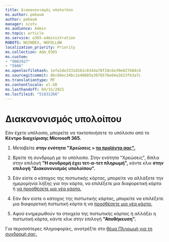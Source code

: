 ```yaml
---
title: Διακανονισμός υπολοίπου
ms.author: pebaum
author: pebaum
manager: scotv
ms.audience: Admin
ms.topic: article
ms.service: o365-administration
ROBOTS: NOINDEX, NOFOLLOW
localization_priority: Priority
ms.collection: Adm_O365
ms.custom:
- "9002927"
- "5606"
ms.openlocfilehash: 1efe2de3331d161c8344a78f28c6e39e027b8dc6
ms.sourcegitcommit: 8bc60ec34bc1e40685e3976576e04a2623f63a7c
ms.translationtype: MT
ms.contentlocale: el-GR
ms.lasthandoff: 04/15/2021
ms.locfileid: "51831266"
---
```

# <a name="settle-an-outstanding-balance"></a>Διακανονισμός υπολοίπου

Εάν έχετε υπόλοιπο, μπορείτε να τακτοποιήσετε το υπόλοιπο από το **Κέντρο διαχείρισης Microsoft 365.**

1. Μεταβείτε **στην ενότητα "Χρεώσεις > [τα προϊόντα σας".](https://go.microsoft.com/fwlink/p/?linkid=842054)**

2. Βρείτε τη συνδρομή με το υπόλοιπο. Στην ενότητα "Χρεώσεις", δίπλα στην επιλογή **"Η συνδρομή έχει τετ-α-τετ πληρωμή",** κάντε κλικ **στην επιλογή "Διακανονισμός υπολοίπου".**

3. Εάν είστε ο κάτοχος της πιστωτικής κάρτας, μπορείτε να αλλάξετε την ημερομηνία λήξης για την κάρτα, να επιλέξετε μια διαφορετική κάρτα ή [να προσθέσετε μια νέα κάρτα.](https://docs.microsoft.com/microsoft-365/commerce/billing-and-payments/manage-payment-methods?view=o365-worldwide)

4. Εάν δεν είστε ο κάτοχος της πιστωτικής κάρτας, μπορείτε να επιλέξετε μια διαφορετική πιστωτική κάρτα ή να [προσθέσετε μια νέα κάρτα.](https://docs.microsoft.com/microsoft-365/commerce/billing-and-payments/manage-payment-methods?view=o365-worldwide)

5. Αφού ενημερωθούν τα στοιχεία της πιστωτικής κάρτας ή αλλάξει η πιστωτική κάρτα, κάντε κλικ στην επιλογή **"Αποθήκευση".**

Για περισσότερες πληροφορίες, ανατρέξτε στο [θέμα Πληρωμή για τη συνδρομή σας.](https://docs.microsoft.com/microsoft-365/commerce/billing-and-payments/pay-for-your-subscription?view=o365-worldwide)
